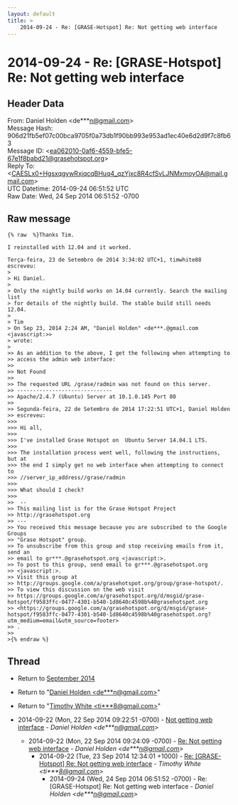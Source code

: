 ```yaml
---
layout: default
title: >
    2014-09-24 - Re: [GRASE-Hotspot] Re: Not getting web interface
---
```


# 2014-09-24 - Re: [GRASE-Hotspot] Re: Not getting web interface

## Header Data

From: Daniel Holden \<de***n@gmail.com\><br>
Message Hash: 906d21fb5ef07c00bca9705f0a73db1f90bb993e953ad1ec40e6d2d9f7c8fb63<br>
Message ID: \<ea062010-0af6-4559-bfe5-67e1f8babd21@grasehotspot.org\><br>
Reply To: \<CAESLx0+HgsxqgywRxjqcqBHuq4_qzYjxc8R4cfSvLJNMxmoyOA@mail.gmail.com\><br>
UTC Datetime: 2014-09-24 06:51:52 UTC<br>
Raw Date: Wed, 24 Sep 2014 06:51:52 -0700<br>

## Raw message

```
{% raw  %}Thanks Tim.

I reinstalled with 12.04 and it worked.

Terça-feira, 23 de Setembro de 2014 3:34:02 UTC+1, timwhite88 escreveu:
>
> Hi Daniel.
>
> Only the nightly build works on 14.04 currently. Search the mailing list 
> for details of the nightly build. The stable build still needs 12.04.
>
> Tim
> On Sep 23, 2014 2:24 AM, "Daniel Holden" <de***.@gmail.com <javascript:>> 
> wrote:
>
>> As an addition to the above, I get the following when attempting to 
>> access the admin web interface:
>>
>> Not Found
>>
>> The requested URL /grase/radmin was not found on this server.
>> ------------------------------
>> Apache/2.4.7 (Ubuntu) Server at 10.1.0.145 Port 80
>>
>> Segunda-feira, 22 de Setembro de 2014 17:22:51 UTC+1, Daniel Holden 
>> escreveu:
>>>
>>> Hi all,
>>>
>>> I've installed Grase Hotspot on  Ubuntu Server 14.04.1 LTS.
>>>
>>> The installation process went well, following the instructions, but at 
>>> the end I simply get no web interface when attempting to connect to 
>>> //server_ip_address//grase/radmin
>>>
>>> What should I check?
>>>
>>  -- 
>> This mailing list is for the Grase Hotspot Project 
>> http://grasehotspot.org
>> --- 
>> You received this message because you are subscribed to the Google Groups 
>> "Grase Hotspot" group.
>> To unsubscribe from this group and stop receiving emails from it, send an 
>> email to gr***.@grasehotspot.org <javascript:>.
>> To post to this group, send email to gr***.@grasehotspot.org 
>> <javascript:>.
>> Visit this group at 
>> http://groups.google.com/a/grasehotspot.org/group/grase-hotspot/.
>> To view this discussion on the web visit 
>> https://groups.google.com/a/grasehotspot.org/d/msgid/grase-hotspot/f9583ffc-0477-4301-b540-1d8640c4598b%40grasehotspot.org 
>> <https://groups.google.com/a/grasehotspot.org/d/msgid/grase-hotspot/f9583ffc-0477-4301-b540-1d8640c4598b%40grasehotspot.org?utm_medium=email&utm_source=footer>
>> .
>>
>{% endraw %}
```

## Thread

+ Return to [September 2014](/archive/2014/09)

+ Return to "[Daniel Holden <de***n<span>@</span>gmail.com>](/authors/de___n_at_gmail_com)"
+ Return to "[Timothy White <ti***8<span>@</span>gmail.com>](/authors/ti___8_at_gmail_com)"

+ 2014-09-22 (Mon, 22 Sep 2014 09:22:51 -0700) - [Not getting web interface](/archive/2014/09/3d6b7dca29184ef32995b2870093f43899d4233ad2c7aadae67010c4f4606995) - _Daniel Holden \<de***n@gmail.com\>_
  + 2014-09-22 (Mon, 22 Sep 2014 09:24:09 -0700) - [Re: Not getting web interface](/archive/2014/09/ab0e3d70bcf41c41f77d7cfd6b8e05862322ca5796627d576ec0fb757b971ea9) - _Daniel Holden \<de***n@gmail.com\>_
    + 2014-09-22 (Tue, 23 Sep 2014 12:34:01 +1000) - [Re: [GRASE-Hotspot] Re: Not getting web interface](/archive/2014/09/bc1c307d444a94620980e2c71d3f7cf9a230ac4dba57f6f604003403fcb65b62) - _Timothy White \<ti***8@gmail.com\>_
      + 2014-09-24 (Wed, 24 Sep 2014 06:51:52 -0700) - Re: [GRASE-Hotspot] Re: Not getting web interface - _Daniel Holden \<de***n@gmail.com\>_

